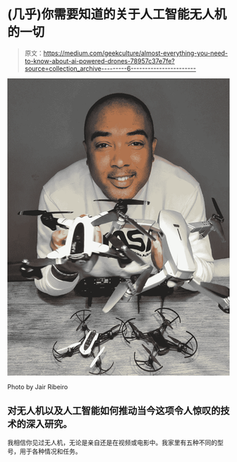 # (几乎)你需要知道的关于人工智能无人机的一切

> 原文：<https://medium.com/geekculture/almost-everything-you-need-to-know-about-ai-powered-drones-78957c37e7fe?source=collection_archive---------6----------------------->

![](img/c854b054b57359635578ec4d7dcd9a48.png)

Photo by Jair Ribeiro

## 对无人机以及人工智能如何推动当今这项令人惊叹的技术的深入研究。

我相信你见过无人机，无论是亲自还是在视频或电影中。我家里有五种不同的型号，用于各种情况和任务。
